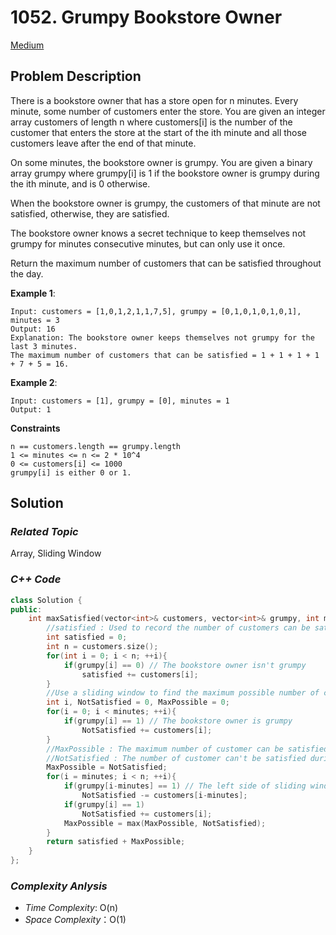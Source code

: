 # 1052. Grumpy Bookstore Owner
[Medium](https://leetcode.com/problems/grumpy-bookstore-owner/description/)

## Problem Description

There is a bookstore owner that has a store open for n minutes. Every minute, some number of customers enter the store. You are given an integer array customers of length n where customers[i] is the number of the customer that enters the store at the start of the ith minute and all those customers leave after the end of that minute.

On some minutes, the bookstore owner is grumpy. You are given a binary array grumpy where grumpy[i] is 1 if the bookstore owner is grumpy during the ith minute, and is 0 otherwise.

When the bookstore owner is grumpy, the customers of that minute are not satisfied, otherwise, they are satisfied.

The bookstore owner knows a secret technique to keep themselves not grumpy for minutes consecutive minutes, but can only use it once.

Return the maximum number of customers that can be satisfied throughout the day.

**Example 1**:
```
Input: customers = [1,0,1,2,1,1,7,5], grumpy = [0,1,0,1,0,1,0,1], minutes = 3
Output: 16
Explanation: The bookstore owner keeps themselves not grumpy for the last 3 minutes. 
The maximum number of customers that can be satisfied = 1 + 1 + 1 + 1 + 7 + 5 = 16.
```
**Example 2**:
```
Input: customers = [1], grumpy = [0], minutes = 1
Output: 1
```

**Constraints**
```
n == customers.length == grumpy.length
1 <= minutes <= n <= 2 * 10^4
0 <= customers[i] <= 1000
grumpy[i] is either 0 or 1.
```

## Solution

### _Related Topic_
   Array, Sliding Window

### _C++ Code_
```cpp
class Solution {
public:
    int maxSatisfied(vector<int>& customers, vector<int>& grumpy, int minutes) {
        //satisfied : Used to record the number of customers can be satisfied without bookstore owner secret technique 
        int satisfied = 0;
        int n = customers.size();
        for(int i = 0; i < n; ++i){
            if(grumpy[i] == 0) // The bookstore owner isn't grumpy
                satisfied += customers[i];
        }
        //Use a sliding window to find the maximum possible number of customers can be satisfied by using a secret technique. The length of sliding window is equal to "minutes"
        int i, NotSatisfied = 0, MaxPossible = 0;
        for(i = 0; i < minutes; ++i){
            if(grumpy[i] == 1) // The bookstore owner is grumpy
                NotSatisfied += customers[i];
        }
        //MaxPossible : The maximum number of customer can be satisfied by keeping not grumpy for "minutes" consecutive minutes
        //NotSatisfied : The number of customer can't be satisfied during  "minutes" consecutive minutes
        MaxPossible = NotSatisfied;
        for(i = minutes; i < n; ++i){
            if(grumpy[i-minutes] == 1) // The left side of sliding window is moved for one step. Need to check the previous one if can't be satisfied or not
                NotSatisfied -= customers[i-minutes];
            if(grumpy[i] == 1)
                NotSatisfied += customers[i];
            MaxPossible = max(MaxPossible, NotSatisfied);
        }
        return satisfied + MaxPossible;
    }
};
```

### _Complexity Anlysis_
- _Time Complexity_: O(n)
- _Space Complexity_：O(1)
